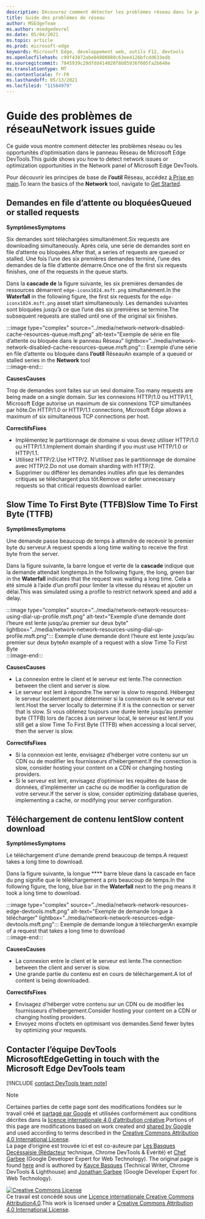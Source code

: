 ```yaml
---
description: Découvrez comment détecter les problèmes réseau dans le panneau Réseau de Microsoft Edge DevTools.
title: Guide des problèmes de réseau
author: MSEdgeTeam
ms.author: msedgedevrel
ms.date: 05/04/2021
ms.topic: article
ms.prod: microsoft-edge
keywords: Microsoft Edge, développement web, outils F12, devtools
ms.openlocfilehash: c99f43872abe04800880c63ee4126bfcdd633edb
ms.sourcegitcommit: 7945939c29dfdd414020f8b05936f605fa2b640e
ms.translationtype: MT
ms.contentlocale: fr-FR
ms.lasthandoff: 05/13/2021
ms.locfileid: "11564979"
---
```

<!-- Copyright Kayce Basques and Jonathan Garbee

   Licensed under the Apache License, Version 2.0 (the "License");
   you may not use this file except in compliance with the License.
   You may obtain a copy of the License at

       https://www.apache.org/licenses/LICENSE-2.0

   Unless required by applicable law or agreed to in writing, software
   distributed under the License is distributed on an "AS IS" BASIS,
   WITHOUT WARRANTIES OR CONDITIONS OF ANY KIND, either express or implied.
   See the License for the specific language governing permissions and
   limitations under the License.  -->
# <a name="network-issues-guide"></a><span data-ttu-id="7aba2-104">Guide des problèmes de réseau</span><span class="sxs-lookup"><span data-stu-id="7aba2-104">Network issues guide</span></span>  

<span data-ttu-id="7aba2-105">Ce guide vous montre comment détecter les problèmes réseau ou les opportunités d’optimisation dans le panneau Réseau de Microsoft Edge DevTools.</span><span class="sxs-lookup"><span data-stu-id="7aba2-105">This guide shows you how to detect network issues or optimization opportunities in the Network panel of Microsoft Edge DevTools.</span></span>  

<span data-ttu-id="7aba2-106">Pour découvrir les principes de base de **l’outil** Réseau, accédez [à Prise en main][NetworkPerformance].</span><span class="sxs-lookup"><span data-stu-id="7aba2-106">To learn the basics of the **Network** tool, navigate to [Get Started][NetworkPerformance].</span></span>  

## <a name="queued-or-stalled-requests"></a><span data-ttu-id="7aba2-107">Demandes en file d’attente ou bloquées</span><span class="sxs-lookup"><span data-stu-id="7aba2-107">Queued or stalled requests</span></span>  

**<span data-ttu-id="7aba2-108">Symptômes</span><span class="sxs-lookup"><span data-stu-id="7aba2-108">Symptoms</span></span>**  

<span data-ttu-id="7aba2-109">Six demandes sont téléchargées simultanément.</span><span class="sxs-lookup"><span data-stu-id="7aba2-109">Six requests are downloading simultaneously.</span></span>  <span data-ttu-id="7aba2-110">Après cela, une série de demandes sont en file d’attente ou bloquées.</span><span class="sxs-lookup"><span data-stu-id="7aba2-110">After that, a series of requests are queued or stalled.</span></span>  <span data-ttu-id="7aba2-111">Une fois l’une des six premières demandes terminé, l’une des demandes de la file d’attente démarre.</span><span class="sxs-lookup"><span data-stu-id="7aba2-111">Once one of the first six requests finishes, one of the requests in the queue starts.</span></span>  

<span data-ttu-id="7aba2-112">Dans la **cascade de** la figure suivante, les six premières demandes de ressources démarrent `edge-iconx1024.msft.png` simultanément.</span><span class="sxs-lookup"><span data-stu-id="7aba2-112">In the **Waterfall** in the following figure, the first six requests for the `edge-iconx1024.msft.png` asset start simultaneously.</span></span>  <span data-ttu-id="7aba2-113">Les demandes suivantes sont bloquées jusqu’à ce que l’une des six premières se termine.</span><span class="sxs-lookup"><span data-stu-id="7aba2-113">The subsequent requests are stalled until one of the original six finishes.</span></span>  

:::image type="complex" source="../media/network-network-disabled-cache-resources-queue.msft.png" alt-text="Exemple de série en file d’attente ou bloquée dans le panneau Réseau" lightbox="../media/network-network-disabled-cache-resources-queue.msft.png":::
   <span data-ttu-id="7aba2-115">Exemple d’une série en file d’attente ou bloquée dans **l’outil** Réseau</span><span class="sxs-lookup"><span data-stu-id="7aba2-115">An example of a queued or stalled series in the **Network** tool</span></span>  
:::image-end:::  

**<span data-ttu-id="7aba2-116">Causes</span><span class="sxs-lookup"><span data-stu-id="7aba2-116">Causes</span></span>**  

<span data-ttu-id="7aba2-117">Trop de demandes sont faites sur un seul domaine.</span><span class="sxs-lookup"><span data-stu-id="7aba2-117">Too many requests are being made on a single domain.</span></span>  <span data-ttu-id="7aba2-118">Sur les connexions HTTP/1.0 ou HTTP/1.1, Microsoft Edge autorise un maximum de six connexions TCP simultanées par hôte.</span><span class="sxs-lookup"><span data-stu-id="7aba2-118">On HTTP/1.0 or HTTP/1.1 connections, Microsoft Edge allows a maximum of six simultaneous TCP connections per host.</span></span>  

**<span data-ttu-id="7aba2-119">Correctifs</span><span class="sxs-lookup"><span data-stu-id="7aba2-119">Fixes</span></span>**  

*   <span data-ttu-id="7aba2-120">Implémentez le partitionnage de domaine si vous devez utiliser HTTP/1.0 ou HTTP/1.1.</span><span class="sxs-lookup"><span data-stu-id="7aba2-120">Implement domain sharding if you must use HTTP/1.0 or HTTP/1.1.</span></span>  
*   <span data-ttu-id="7aba2-121">Utilisez HTTP/2.</span><span class="sxs-lookup"><span data-stu-id="7aba2-121">Use HTTP/2.</span></span>  <span data-ttu-id="7aba2-122">N’utilisez pas le partitionnage de domaine avec HTTP/2.</span><span class="sxs-lookup"><span data-stu-id="7aba2-122">Do not use domain sharding with HTTP/2.</span></span>  
*   <span data-ttu-id="7aba2-123">Supprimer ou différer les demandes inutiles afin que les demandes critiques se téléchargent plus tôt.</span><span class="sxs-lookup"><span data-stu-id="7aba2-123">Remove or defer unnecessary requests so that critical requests download earlier.</span></span>  
    
## <a name="slow-time-to-first-byte-ttfb"></a><span data-ttu-id="7aba2-124">Slow Time To First Byte (TTFB)</span><span class="sxs-lookup"><span data-stu-id="7aba2-124">Slow Time To First Byte (TTFB)</span></span>  

**<span data-ttu-id="7aba2-125">Symptômes</span><span class="sxs-lookup"><span data-stu-id="7aba2-125">Symptoms</span></span>**  

<span data-ttu-id="7aba2-126">Une demande passe beaucoup de temps à attendre de recevoir le premier byte du serveur.</span><span class="sxs-lookup"><span data-stu-id="7aba2-126">A request spends a long time waiting to receive the first byte from the server.</span></span>  

<span data-ttu-id="7aba2-127">Dans la figure suivante, la barre longue et verte de la **cascade** indique que la demande attendait longtemps.</span><span class="sxs-lookup"><span data-stu-id="7aba2-127">In the following figure, the long, green bar in the **Waterfall** indicates that the request was waiting a long time.</span></span>  <span data-ttu-id="7aba2-128">Cela a été simulé à l’aide d’un profil pour limiter la vitesse du réseau et ajouter un délai.</span><span class="sxs-lookup"><span data-stu-id="7aba2-128">This was simulated using a profile to restrict network speed and add a delay.</span></span>  

:::image type="complex" source="../media/network-network-resources-using-dial-up-profile.msft.png" alt-text="Exemple d’une demande dont l’heure est lente jusqu’au premier sur deux byte" lightbox="../media/network-network-resources-using-dial-up-profile.msft.png":::
   <span data-ttu-id="7aba2-130">Exemple d’une demande dont l’heure est lente jusqu’au premier sur deux byte</span><span class="sxs-lookup"><span data-stu-id="7aba2-130">An example of a request with a slow Time To First Byte</span></span>  
:::image-end:::  

**<span data-ttu-id="7aba2-131">Causes</span><span class="sxs-lookup"><span data-stu-id="7aba2-131">Causes</span></span>**  

*   <span data-ttu-id="7aba2-132">La connexion entre le client et le serveur est lente.</span><span class="sxs-lookup"><span data-stu-id="7aba2-132">The connection between the client and server is slow.</span></span>  
*   <span data-ttu-id="7aba2-133">Le serveur est lent à répondre.</span><span class="sxs-lookup"><span data-stu-id="7aba2-133">The server is slow to respond.</span></span>  <span data-ttu-id="7aba2-134">Hébergez le serveur localement pour déterminer si la connexion ou le serveur est lent.</span><span class="sxs-lookup"><span data-stu-id="7aba2-134">Host the server locally to determine if it is the connection or server that is slow.</span></span>  <span data-ttu-id="7aba2-135">Si vous obtenez toujours une durée lente jusqu’au premier byte \(TTFB\) lors de l’accès à un serveur local, le serveur est lent.</span><span class="sxs-lookup"><span data-stu-id="7aba2-135">If you still get a slow Time To First Byte \(TTFB\) when accessing a local server, then the server is slow.</span></span>  
    
**<span data-ttu-id="7aba2-136">Correctifs</span><span class="sxs-lookup"><span data-stu-id="7aba2-136">Fixes</span></span>**  

*   <span data-ttu-id="7aba2-137">Si la connexion est lente, envisagez d’héberger votre contenu sur un CDN ou de modifier les fournisseurs d’hébergement.</span><span class="sxs-lookup"><span data-stu-id="7aba2-137">If the connection is slow, consider hosting your content on a CDN or changing hosting providers.</span></span>  
*   <span data-ttu-id="7aba2-138">Si le serveur est lent, envisagez d’optimiser les requêtes de base de données, d’implémenter un cache ou de modifier la configuration de votre serveur.</span><span class="sxs-lookup"><span data-stu-id="7aba2-138">If the server is slow, consider optimizing database queries, implementing a cache, or modifying your server configuration.</span></span>  
    
## <a name="slow-content-download"></a><span data-ttu-id="7aba2-139">Téléchargement de contenu lent</span><span class="sxs-lookup"><span data-stu-id="7aba2-139">Slow content download</span></span>  

**<span data-ttu-id="7aba2-140">Symptômes</span><span class="sxs-lookup"><span data-stu-id="7aba2-140">Symptoms</span></span>**  

<span data-ttu-id="7aba2-141">Le téléchargement d’une demande prend beaucoup de temps.</span><span class="sxs-lookup"><span data-stu-id="7aba2-141">A request takes a long time to download.</span></span>  

<span data-ttu-id="7aba2-142">Dans la figure suivante, la longue \*\*\*\* barre bleue dans la cascade en face du png signifie que le téléchargement a pris beaucoup de temps.</span><span class="sxs-lookup"><span data-stu-id="7aba2-142">In the following figure, the long, blue bar in the **Waterfall** next to the png means it took a long time to download.</span></span>  

:::image type="complex" source="../media/network-network-resources-edge-devtools.msft.png" alt-text="Exemple de demande longue à télécharger" lightbox="../media/network-network-resources-edge-devtools.msft.png":::
   <span data-ttu-id="7aba2-144">Exemple de demande longue à télécharger</span><span class="sxs-lookup"><span data-stu-id="7aba2-144">An example of a request that takes a long time to download</span></span>  
:::image-end:::  

**<span data-ttu-id="7aba2-145">Causes</span><span class="sxs-lookup"><span data-stu-id="7aba2-145">Causes</span></span>**  

*   <span data-ttu-id="7aba2-146">La connexion entre le client et le serveur est lente.</span><span class="sxs-lookup"><span data-stu-id="7aba2-146">The connection between the client and server is slow.</span></span>  
*   <span data-ttu-id="7aba2-147">Une grande partie du contenu est en cours de téléchargement.</span><span class="sxs-lookup"><span data-stu-id="7aba2-147">A lot of content is being downloaded.</span></span>  
    
**<span data-ttu-id="7aba2-148">Correctifs</span><span class="sxs-lookup"><span data-stu-id="7aba2-148">Fixes</span></span>**  

*   <span data-ttu-id="7aba2-149">Envisagez d’héberger votre contenu sur un CDN ou de modifier les fournisseurs d’hébergement.</span><span class="sxs-lookup"><span data-stu-id="7aba2-149">Consider hosting your content on a CDN or changing hosting providers.</span></span>  
*   <span data-ttu-id="7aba2-150">Envoyez moins d’octets en optimisant vos demandes.</span><span class="sxs-lookup"><span data-stu-id="7aba2-150">Send fewer bytes by optimizing your requests.</span></span>  
    
<!--   ## Contribute knowledge  

Do you have a network issue that should be added to this guide?  

*   Send a tweet to [@EdgeDevTools][MicrosoftEdgeTweet].  
*   Choose **Send Feedback** \(![Send Feedback](../media/smile-icon.msft.png)\) in the DevTools or select `Alt`+`Shift`+`I` \(Windows, Linux\) or `Option`+`Shift`+`I` \(macOS\) to provide feedback or feature requests.  
*   [Open an issue][WebFundamentalsIssue] on the docs repo.  -->  
    
## <a name="getting-in-touch-with-the-microsoft-edge-devtools-team"></a><span data-ttu-id="7aba2-151">Contacter l’équipe DevTools MicrosoftEdge</span><span class="sxs-lookup"><span data-stu-id="7aba2-151">Getting in touch with the Microsoft Edge DevTools team</span></span>  

[!INCLUDE [contact DevTools team note](../includes/contact-devtools-team-note.md)]  

<!-- links -->  

[NetworkPerformance]: ./index.md "Inspecter l’activité réseau dans Microsoft Edge devTools | Documents Microsoft"  

[MicrosoftEdgeTweet]: https://twitter.com/intent/tweet?text=@EdgeDevTools%20[Network%20Issues%20Guide%20Suggestion]  

[WebFundamentalsIssue]: https://github.com/MicrosoftDocs/edge-developer/issues/new?title=%5BDevTools%20Network%20Issues%20Guide%20Suggestion%5D "Nouveau problème : MicrosoftDocs/edge-developer"  

> [!NOTE]
> <span data-ttu-id="7aba2-154">Certaines parties de cette page sont des modifications fondées sur le travail créé et [partagé par Google][GoogleSitePolicies] et utilisées conformément aux conditions décrites dans la [licence internationale 4,0 d’attribution créative][CCA4IL].</span><span class="sxs-lookup"><span data-stu-id="7aba2-154">Portions of this page are modifications based on work created and [shared by Google][GoogleSitePolicies] and used according to terms described in the [Creative Commons Attribution 4.0 International License][CCA4IL].</span></span>  
> <span data-ttu-id="7aba2-155">La page d’origine est trouvée ici et est co-auteure par [Les Basques Decéssaisie \(Rédacteur][KayceBasques] technique, Chrome DevTools \& Évérité\) et [Chef Garbee][JonathanGarbee] \(Google Developer Expert for Web Technology\). [](https://developers.google.com/web/tools/chrome-devtools/network/issues)</span><span class="sxs-lookup"><span data-stu-id="7aba2-155">The original page is found [here](https://developers.google.com/web/tools/chrome-devtools/network/issues) and is authored by [Kayce Basques][KayceBasques] \(Technical Writer, Chrome DevTools \& Lighthouse\) and [Jonathan Garbee][JonathanGarbee] \(Google Developer Expert for Web Technology\).</span></span>  

[![Creative Commons License][CCby4Image]][CCA4IL]  
<span data-ttu-id="7aba2-157">Ce travail est concédé sous une [Licence internationale Creative Commons Attribution4.0][CCA4IL].</span><span class="sxs-lookup"><span data-stu-id="7aba2-157">This work is licensed under a [Creative Commons Attribution 4.0 International License][CCA4IL].</span></span>  

[CCA4IL]: https://creativecommons.org/licenses/by/4.0  
[CCby4Image]: https://i.creativecommons.org/l/by/4.0/88x31.png  
[GoogleSitePolicies]: https://developers.google.com/terms/site-policies  
[KayceBasques]: https://developers.google.com/web/resources/contributors#kayce-basques  
[JonathanGarbee]: https://developers.google.com/web/resources/contributors#jonathan-garbee
